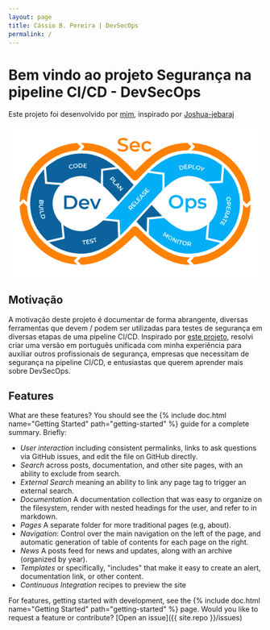```yaml
---
layout: page
title: Cássio B. Pereira | DevSecOps
permalink: /
---
```


# Bem vindo ao projeto Segurança na pipeline CI/CD - DevSecOps

Este projeto foi desenvolvido por [mim](https://cassiodeveloper.com.br), inspirado por [Joshua-jebaraj](https://joshuajebaraj.com)

![/assets/img/devsecops.png](/assets/img/devsecops.png)

## Motivação

A motivação deste projeto é documentar de forma abrangente, diversas ferramentas que devem / podem ser utilizadas
para testes de segurança em diversas etapas de uma pipeline CI/CD.
Inspirado por [este projeto](https://securing-ci-cd.joshuajebaraj.com/), resolvi criar uma versão em português
unificada com minha experiência para auxiliar outros profissionais de segurança, empresas que necessitam de segurança
na pipeline CI/CD, e entusiastas que querem aprender mais sobre DevSecOps.

## Features

What are these features? You should see the {% include doc.html name="Getting Started" path="getting-started" %}
guide for a complete summary. Briefly:

 - *User interaction* including consistent permalinks, links to ask questions via GitHub issues, and edit the file on GitHub directly.
 - *Search* across posts, documentation, and other site pages, with an ability to exclude from search.
 - *External Search* meaning an ability to link any page tag to trigger an external search.
 - *Documentation* A documentation collection that was easy to organize on the filesystem, render with nested headings for the user, and refer to in markdown.
 - *Pages* A separate folder for more traditional pages (e.g, about).
 - *Navigation*: Control over the main navigation on the left of the page, and automatic generation of table of contents for each page on the right.
 - *News* A posts feed for news and updates, along with an archive (organized by year).
 - *Templates* or specifically, "includes" that make it easy to create an alert, documentation link, or other content.
 - *Continuous Integration* recipes to preview the site


For features, getting started with development, see the {% include doc.html name="Getting Started" path="getting-started" %} page. Would you like to request a feature or contribute?
[Open an issue]({{ site.repo }}/issues)
